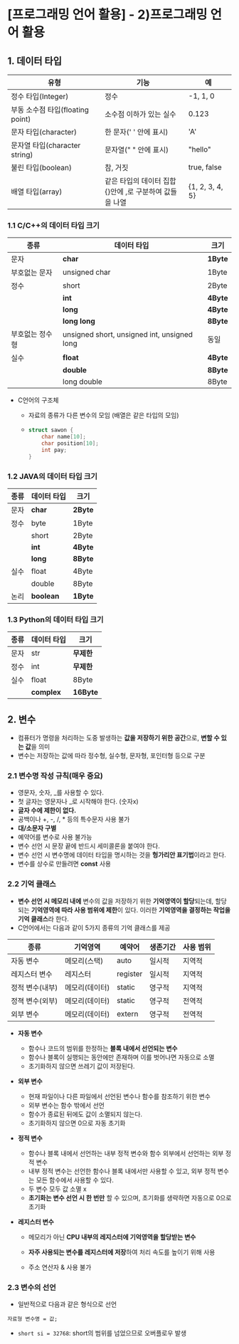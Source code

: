 # [프로그래밍 언어 활용] - 2)프로그래밍 언어 활용







## 1. 데이터 타입

| 유형                             | 기능                                                        | 예              |
| -------------------------------- | ----------------------------------------------------------- | --------------- |
| 정수 타입(Integer)               | 정수                                                        | -1, 1, 0        |
| 부동 소수점 타입(floating point) | 소수점 이하가 있는 실수                                     | 0.123           |
| 문자 타입(character)             | 한 문자(' ' 안에 표시)                                      | 'A'             |
| 문자열 타입(character string)    | 문자열(" " 안에 표시)                                       | "hello"         |
| 불린 타입(boolean)               | 참, 거짓                                                    | true, false     |
| 배열 타입(array)                 | 같은 타입의 데이터 집합<br/>{}안에 ,로 구분하여 값들을 나열 | {1, 2, 3, 4, 5} |

### 1.1 C/C++의 데이터 타입 크기

| 종류            | 데이터 타입                                 | 크기      |
| --------------- | ------------------------------------------- | --------- |
| 문자            | **char**                                    | **1Byte** |
| 부호없는 문자   | unsigned char                               | 1Byte     |
| 정수            | short                                       | 2Byte     |
|                 | **int**                                     | **4Byte** |
|                 | **long**                                    | **4Byte** |
|                 | **long long**                               | **8Byte** |
| 부호없는 정수형 | unsigned short, unsigned int, unsigned long | 동일      |
| 실수            | **float**                                   | **4Byte** |
|                 | **double**                                  | **8Byte** |
|                 | long double                                 | 8Byte     |

+ C언어의 구조체

  + 자료의 종류가 다른 변수의 모임 (배열은 같은 타입의 모임)

  + ```c
    struct sawon {
        char name[10];
        char position[10];
        int pay;
    }
    ```





### 1.2 JAVA의 데이터 타입 크기

| 종류 | 데이터 타입 | 크기      |
| ---- | ----------- | --------- |
| 문자 | **char**    | **2Byte** |
| 정수 | byte        | 1Byte     |
|      | short       | 2Byte     |
|      | **int**     | **4Byte** |
|      | **long**    | **8Byte** |
| 실수 | float       | 4Byte     |
|      | double      | 8Byte     |
| 논리 | **boolean** | **1Byte** |





### 1.3 Python의 데이터 타입 크기

| 종류 | 데이터 타입 | 크기       |
| ---- | ----------- | ---------- |
| 문자 | str         | **무제한** |
| 정수 | int         | **무제한** |
| 실수 | float       | 8Byte      |
|      | **complex** | **16Byte** |







## 2. 변수

+ 컴퓨터가 명령을 처리하는 도중 발생하는 **값을 저장하기 위한 공간**으로, **변할 수 있는 값**을 의미
+ 변수는 저장하는 값에 따라 정수형, 실수형, 문자형, 포인터형 등으로 구분

### 2.1 변수명 작성 규칙(매우 중요)

+ 영문자, 숫자, _를 사용할 수 있다.
+ 첫 글자는 영문자나 _로 시작해야 한다. (숫자x)
+ **글자 수에 제한이 없다.**
+ 공백이나 +, -, /, * 등의 특수문자 사용 불가
+ **대/소문자 구별**
+ 예약어를 변수로 사용 불가능
+ 변수 선언 시 문장 끝에 반드시 세미콜론을 붙여야 한다.
+ 변수 선언 시 변수명에 데이터 타입을 명시하는 것을 **헝가리안 표기법**이라고 한다.
+ 변수를 상수로 만들려면 **const** 사용





### 2.2 기억 클래스

+ **변수 선언 시 메모리 내에** 변수의 값을 저장하기 위한 **기억영역이 할당**되는데, 할당되는 **기억영역에 따라 사용 범위에 제한**이 있다. 이러한 **기억영역을 결정하는 작업을 기억 클래스**라 한다.
+ C언어에서는 다음과 같이 5가지 종류의 기억 클래스를 제공

| 종류            | 기억영역       | 예약어   | 생존기간 | 사용 범위 |
| --------------- | -------------- | -------- | -------- | --------- |
| 자동 변수       | 메모리(스택)   | auto     | 일시적   | 지역적    |
| 레지스터 변수   | 레지스터       | register | 일시적   | 지역적    |
| 정적 변수(내부) | 메모리(데이터) | static   | 영구적   | 지역적    |
| 정젹 변수(외부) | 메모리(데이터) | static   | 영구적   | 전역적    |
| 외부 변수       | 메모리(데이터) | extern   | 영구적   | 전역적    |

+ **자동 변수**

  + 함수나 코드의 범위를 한정하는 **블록 내에서 선언되는 변수**
  + 함수나 블록이 실행되는 동안에만 존재하며 이를 벗어나면 자동으로 소멸
  + 초기화하지 않으면 쓰레기 값이 저장된다.

+ **외부 변수**

  + 현재 파일이나 다른 파일에서 선언된 변수나 함수를 참조하기 위한 변수
  + 외부 변수는 함수 밖에서 선언
  + 함수가 종료된 뒤에도 값이 소멸되지 않는다.
  + 초기화하지 않으면 0으로 자동 초기화

+ **정적 변수**

  + 함수나 블록 내에서 선언하는 내부 정적 변수와 함수 외부에서 선언하는 외부 정적 변수
  + 내부 정적 변수는 선언한 함수나 블록 내에서만 사용할 수 있고, 외부 정적 변수는 모든 함수에서 사용할 수 있다.
  + 두 변수 모두 값 소멸 x
  + **초기화는 변수 선언 시 한 번만** 할 수 있으며, 초기화를 생략하면 자동으로 0으로 초기화

+ **레지스터 변수**

  + 메모리가 아닌 **CPU 내부의 레지스터에 기억영역을 할당받는 변수**

  + **자주 사용되는 변수를 레지스터에 저장**하여 처리 속도를 높이기 위해 사용
  + 주소 연산자 & 사용 불가





### 2.3 변수의 선언

+ 일반적으로 다음과 같은 형식으로 선언

```
자료형 변수명 = 값;
```

+ `short si = 32768`: short의 범위를 넘었으므로 오버플로우 발생